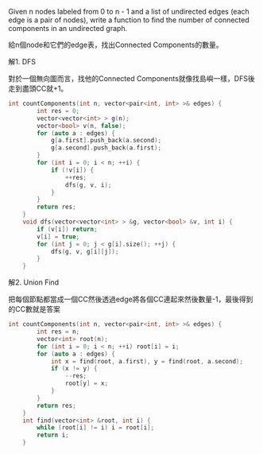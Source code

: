
Given n nodes labeled from 0 to n - 1 and a list of undirected edges (each edge is a pair of nodes), write a function to find the number of connected components in an undirected graph.

給n個node和它們的edge表，找出Connected Components的數量。

解1. DFS

對於一個無向圖而言，找他的Connected Components就像找島嶼一樣，DFS後走到盡頭CC就+1。

```cpp
int countComponents(int n, vector<pair<int, int> >& edges) {
        int res = 0;
        vector<vector<int> > g(n);
        vector<bool> v(n, false);
        for (auto a : edges) {
            g[a.first].push_back(a.second);
            g[a.second].push_back(a.first);
        }
        for (int i = 0; i < n; ++i) {
            if (!v[i]) {
                ++res;
                dfs(g, v, i);
            }
        }
        return res;
    }
    void dfs(vector<vector<int> > &g, vector<bool> &v, int i) {
        if (v[i]) return;
        v[i] = true;
        for (int j = 0; j < g[i].size(); ++j) {
            dfs(g, v, g[i][j]);
        }
    }
```

解2. Union Find

把每個節點都當成一個CC然後透過edge將各個CC連起來然後數量-1，最後得到的CC數就是答案

```cpp
int countComponents(int n, vector<pair<int, int> >& edges) {
        int res = n;
        vector<int> root(n);
        for (int i = 0; i < n; ++i) root[i] = i;
        for (auto a : edges) {
            int x = find(root, a.first), y = find(root, a.second);
            if (x != y) {
                --res;
                root[y] = x;
            }
        }
        return res;
    }
    int find(vector<int> &root, int i) {
        while (root[i] != i) i = root[i];
        return i;
    }
```